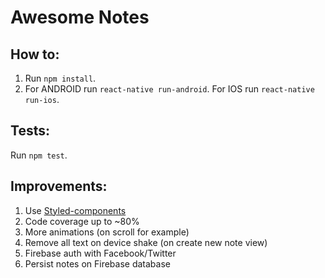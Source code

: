 # Awesome Notes

## How to:
1. Run `npm install`.
2. For ANDROID run `react-native run-android`. For IOS run `react-native run-ios`.

## Tests:
Run `npm test`.

## Improvements:
1. Use [Styled-components](https://github.com/styled-components/styled-components)
2. Code coverage up to ~80%
3. More animations (on scroll for example)
4. Remove all text on device shake (on create new note view)
5. Firebase auth with Facebook/Twitter
6. Persist notes on Firebase database